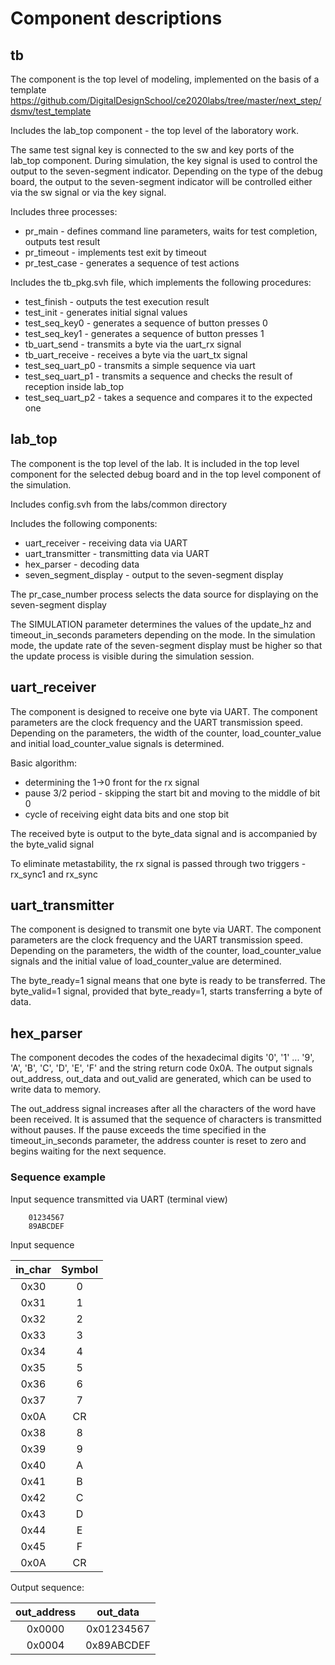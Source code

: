 # Component descriptions

## tb

The component is the top level of modeling, implemented on the basis of a template https://github.com/DigitalDesignSchool/ce2020labs/tree/master/next_step/dsmv/test_template

Includes the lab_top component - the top level of the laboratory work.

The same test signal key is connected to the sw and key ports of the lab_top component. During simulation, the key signal is used to control the output to the seven-segment indicator.
Depending on the type of the debug board, the output to the seven-segment indicator will be controlled either via the sw signal or via the key signal.

Includes three processes:
* pr_main - defines command line parameters, waits for test completion, outputs test result
* pr_timeout - implements test exit by timeout
* pr_test_case - generates a sequence of test actions

Includes the tb_pkg.svh file, which implements the following procedures:

* test_finish - outputs the test execution result
* test_init - generates initial signal values
* test_seq_key0 - generates a sequence of button presses 0
* test_seq_key1 - generates a sequence of button presses 1
* tb_uart_send - transmits a byte via the uart_rx signal
* tb_uart_receive - receives a byte via the uart_tx signal
* test_seq_uart_p0 - transmits a simple sequence via uart
* test_seq_uart_p1 - transmits a sequence and checks the result of reception inside lab_top
* test_seq_uart_p2 - takes a sequence and compares it to the expected one

## lab_top

The component is the top level of the lab. It is included in the top level component for the selected debug board and in the top level component of the simulation.

Includes config.svh from the labs/common directory

Includes the following components:
* uart_receiver - receiving data via UART
* uart_transmitter - transmitting data via UART
* hex_parser - decoding data
* seven_segment_display - output to the seven-segment display

The pr_case_number process selects the data source for displaying on the seven-segment display

The SIMULATION parameter determines the values ​​of the update_hz and timeout_in_seconds parameters depending on the mode. In the simulation mode, the update rate of the seven-segment display must be higher so that the update process is visible during the simulation session.

## uart_receiver

The component is designed to receive one byte via UART. The component parameters are the clock frequency and the UART transmission speed. Depending on the parameters, the width of the counter, load_counter_value and initial load_counter_value signals is determined.

Basic algorithm:
* determining the 1->0 front for the rx signal
* pause 3/2 period - skipping the start bit and moving to the middle of bit 0
* cycle of receiving eight data bits and one stop bit

The received byte is output to the byte_data signal and is accompanied by the byte_valid signal

To eliminate metastability, the rx signal is passed through two triggers - rx_sync1 and rx_sync

## uart_transmitter

The component is designed to transmit one byte via UART. The component parameters are the clock frequency and the UART transmission speed. Depending on the parameters, the width of the counter, load_counter_value signals and the initial value of load_counter_value are determined.

The byte_ready=1 signal means that one byte is ready to be transferred. The byte_valid=1 signal, provided that byte_ready=1, starts transferring a byte of data.

## hex_parser

The component decodes the codes of the hexadecimal digits '0', '1' ... '9', 'A', 'B', 'C', 'D', 'E', 'F' and the string return code 0x0A. The output signals out_address, out_data and out_valid are generated, which can be used to write data to memory.

The out_address signal increases after all the characters of the word have been received. It is assumed that the sequence of characters is transmitted without pauses. If the pause exceeds the time specified in the timeout_in_seconds parameter, the address counter is reset to zero and begins waiting for the next sequence.

### Sequence example

Input sequence transmitted via UART (terminal view)

```
    01234567
    89ABCDEF
```

Input sequence


|   in_char     |   Symbol  |
|   :----:      |   :----:  |
|   0x30        |   0   |
|   0x31        |   1   |
|   0x32        |   2   |
|   0x33        |   3   |
|   0x34        |   4   |
|   0x35        |   5   |
|   0x36        |   6   |
|   0x37        |   7   |
|   0x0A        |   CR  |
|   0x38        |   8   |
|   0x39        |   9   |
|   0x40        |   A   |
|   0x41        |   B   |
|   0x42        |   C   |
|   0x43        |   D   |
|   0x44        |   E   |
|   0x45        |   F   |
|   0x0A        |   CR  |

Output sequence:

|   out_address |   out_data    |
|   :----:      |   :----:      |
|   0x0000      |   0x01234567  |
|   0x0004      |   0x89ABCDEF  |
